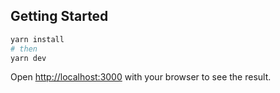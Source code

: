 

## Getting Started

```bash
yarn install
# then
yarn dev
```

Open [http://localhost:3000](http://localhost:3000) with your browser to see the result.
